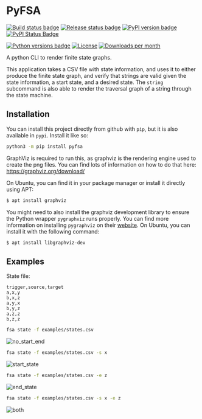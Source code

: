 # PyFSA

[![Build status badge](https://img.shields.io/github/workflow/status/taliamax/pyfsa/build)](https://github.com/taliamax/pyfsa/actions?query=workflow%3Abuild)
[![Release status badge](https://img.shields.io/github/workflow/status/taliamax/pyfsa/release?label=release)](https://github.com/taliamax/pyfsa/actions?query=workflow%3Arelease)
[![PyPI version badge](https://img.shields.io/pypi/v/pyfsa)](https://pypi.org/project/pyfsa/)
[![PyPI Status Badge](https://img.shields.io/pypi/status/pyfsa)](https://pypi.org/project/pyfsa/)

[![Python versions badge](https://img.shields.io/pypi/pyversions/pyfsa)](https://github.com/taliamax/pyfsa)
[![License](https://img.shields.io/github/license/taliamax/pyfsa)](https://github.com/taliamax/pyfsa/blob/master/LICENSE)
[![Downloads per month](https://img.shields.io/pypi/dm/pyfsa)](https://pypi.org/project/pyfsa/)

A python CLI to render finite state graphs.

This application takes a CSV file with state information, and uses it to either produce the finite state graph, and verify that strings are valid given the state information, a start state, and a desired state. The `string` subcommand is also able to render the traversal graph of a string through the state machine.

## Installation
You can install this project directly from github with `pip`, but it is also available in `pypi`. Install it like so:

```bash
python3 -m pip install pyfsa
```

GraphViz is required to run this, as graphviz is the rendering engine used to create the png files. You can find lots of information on how to do that here: https://graphviz.org/download/

On Ubuntu, you can find it in your package manager or install it directly using APT:

```bash
$ apt install graphviz
```

You might need to also install the graphviz development library to ensure the Python wrapper `pygraphviz` runs properly. You can find more information on installing `pygraphviz` on their [website](https://pygraphviz.github.io). On Ubuntu, you can install it with the following command:

```bash
$ apt install libgraphviz-dev
```


## Examples

State file:
```csv
trigger,source,target
a,x,y
b,x,z
a,y,x
b,y,z
a,z,z
b,z,z
```

```bash
fsa state -f examples/states.csv
```

![no_start_end](examples/no_start_end.png)


```bash
fsa state -f examples/states.csv -s x
```

![start_state](examples/start_state.png)

```bash
fsa state -f examples/states.csv -e z
```

![end_state](examples/end_state.png)

```bash
fsa state -f examples/states.csv -s x -e z
```

![both](examples/both.png)
